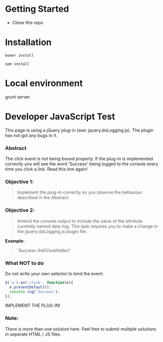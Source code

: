 # Getting Started
- Clone this repo

# Installation
    bower install

    npm install

# Local environment

  grunt server


# Developer JavaScript Test

This page is using a jQuery plug-in (see: jquery.doLogging.js). The plugin has not got any bugs in it.

### Abstract
The click event is not being bound properly. If the plug-in is implemented correctly you will see the word 'Success' being logged to the console every time you click a link. Read this line again!

### Objective 1:
> Implement the plug-in correctly so you observe the behaviour described in the Abstract.

### Objective 2:
> Amend the console output to include the value of the attribute currently named data-log. This task requires you to make a change in the jquery.doLogging.js plugin file.

**Example:**
> 'Success /link1/subfolder/'

### What NOT to do
Do not write your own selector to bind the event:

```js
$('a').on('click', function(e){
  e.preventDefault();
  console.log('Success');
});
```

IMPLEMENT THE PLUG-IN!

### Note:
There is more than one solution here. Feel free to submit multiple solutions in separate HTML / JS files.
